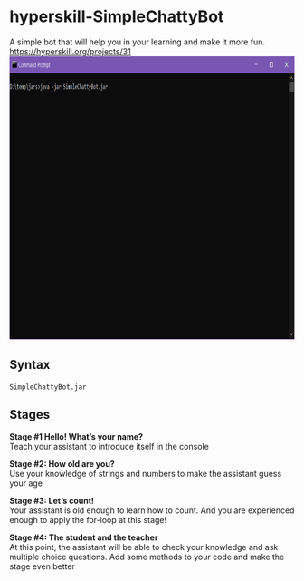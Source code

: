 # hyperskill-SimpleChattyBot
A simple bot that will help you in your learning and make it more fun.  
https://hyperskill.org/projects/31  
<img src="https://github.com/drtierney/hyperskill-SimpleChattyBot/blob/main/SimpleChattyBot.gif" width="800" height="500" />

## Syntax
```
SimpleChattyBot.jar
```

## Stages
**Stage #1 Hello! What’s your name?**   
Teach your assistant to introduce itself in the console

**Stage #2: How old are you?**   
Use your knowledge of strings and numbers to make the assistant guess your age

**Stage #3: Let’s count!**   
Your assistant is old enough to learn how to count. And you are experienced enough to apply the for-loop at this stage!

**Stage #4: The student and the teacher**   
At this point, the assistant will be able to check your knowledge and ask multiple choice questions. Add some methods to your code and make the stage even better
